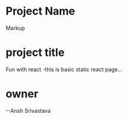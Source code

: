 # Project Name
Markup

# project title
Fun with react
-this is basic static react page...
# owner
--Ansh Srivastava